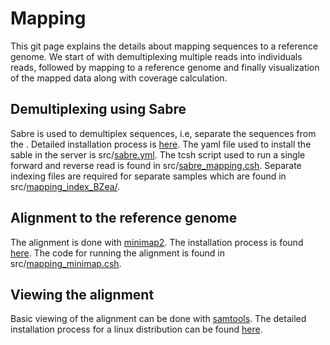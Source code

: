 # Mapping
This git page explains the details about mapping sequences to a reference genome. We start of with demultiplexing multiple reads into individuals reads, followed by mapping to a reference genome and finally visualization of the mapped data along with coverage calculation. 

## Demultiplexing using Sabre
Sabre is used to demultiplex sequences, i.e, separate the sequences from the . Detailed installation process is [here](https://github.com/najoshi/sabre). The yaml file used to install the sable in the server is src/[sabre.yml](https://github.com/nirwan1265/Mapping/blob/main/src/sabre.yml). The tcsh script used to run a single forward and reverse read is found in src/[sabre_mapping.csh](https://github.com/nirwan1265/Mapping/blob/main/src/sabre_mapping.csh). Separate indexing files are required for separate samples which are found in src/[mapping_index_BZea/](https://github.com/nirwan1265/Mapping/tree/main/src/mapping_index_BZea).

## Alignment to the reference genome
The alignment is done with [minimap2](https://academic.oup.com/bioinformatics/article/34/18/3094/4994778). The installation process is found [here](https://github.com/lh3/minimap2#install). The code for running the alignment is found in src/[mapping_minimap.csh](https://github.com/nirwan1265/Mapping/blob/main/src/mapping_minimap). 

## Viewing the alignment
Basic viewing of the alignment can be done with [samtools](http://www.htslib.org/doc/). The detailed installation process for a linux distribution can be found [here](http://www.htslib.org/download/).  
